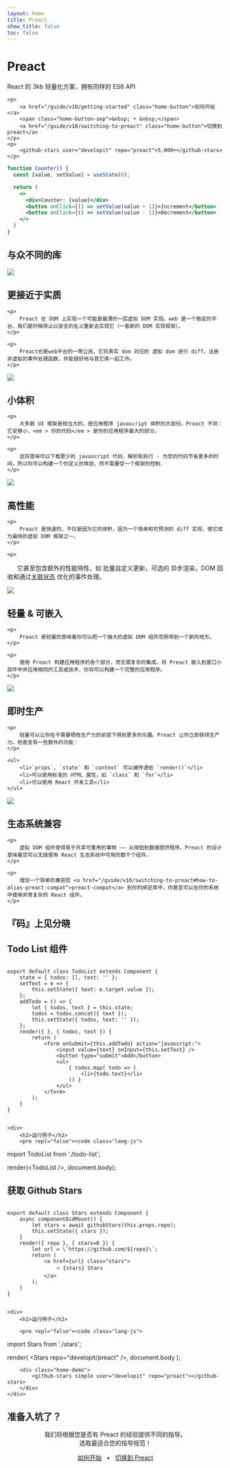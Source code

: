 ```yaml
---
layout: home
title: Preact
show_title: false
toc: false
---
```



<jumbotron>
    <h1>
        <logo height="1.5em" title="Preact" text>Preact</logo>
    </h1>

   <p>React 的 3kb 轻量化方案，拥有同样的 ES6 API</p>

    <p>
        <a href="/guide/v10/getting-started" class="home-button">如何开始</a>
        <span class="home-button-sep">&nbsp; • &nbsp;</span>
        <a href="/guide/v10/switching-to-preact" class="home-button">切换到 preact</a>
    </p>
    <p>
        <github-stars user="developit" repo="preact">5,000+</github-stars>
    </p>
</jumbotron>

```jsx
function Counter() {
  const [value, setValue] = useState(0);

  return (
    <>
      <div>Counter: {value}</div>
      <button onClick={() => setValue(value + 1)}>Increment</button>
      <button onClick={() => setValue(value - 1)}>Decrement</button>
    </>
  )
}
```

<section class="home-top">
    <h1>与众不同的库</h1>
</section>


<section class="home-section">
  <img src="/assets/home/metal.svg">

  <div>
    <h2>更接近于实质</h2>

    <p>
		Preact 在 DOM 上实现一个可能是最薄的一层虚拟 DOM 实现。web 是一个稳定的平台，我们是时候停止以安全的名义重新去实现它（一套新的 DOM 实现框架）。
    </p>

    <p>
		Preact也是web平台的一等公民，它将真实 dom 对应的 虚拟 dom 进行 diff，注册非虚拟的事件处理函数，并能很好地与其它库一起工作。
    </p>
  </div>
</section>


<section class="home-section">
  <img src="/assets/home/size.svg">

  <div>
    <h2>小体积</h2>

    <p>
		大多数 UI 框架是相当大的，是应用程序 javascript 体积的大部份。Preact 不同：它足够小，<em > 你的代码</em > 是你的应用程序最大的部分。
    </p>

    <p>
		这将意味可以下载更少的 javascript 代码，解析和执行 - 为您的代码节省更多的时间，所以你可以构建一个你定义的体验，而不需要受一个框架的控制.
    </p>
  </div>
</section>


<section class="home-section">
  <img src="/assets/home/performance.svg">

  <div>
    <h2>高性能</h2>

    <p>
		Preact 是快速的，不仅是因为它的体积，因为一个简单和可预测的 diff 实现，使它成为最快的虚拟 DOM 框架之一。
    </p>

    <p>
        它甚至包含额外的性能特性，如 批量自定义更新，可选的 异步渲染，DOM 回收和通过[关联状态](/guide/linked-state) 优化的事件处理。
    </p>
  </div>
</section>


<section class="home-section">
  <img src="/assets/home/portable.svg">

  <div>
    <h2>轻量 &amp; 可嵌入</h2>

    <p>
        Preact 是轻量的意味着你可以把一个强大的虚拟 DOM 组件范例带到一个新的地方。
    </p>

    <p>
        使用 Preact 构建应用程序的各个部分，而无需复杂的集成。将 Preact 嵌入到窗口小部件中并应用相同的工具或技术，你将可以构建一个完整的应用程序。
    </p>
  </div>
</section>


<section class="home-section">
  <img src="/assets/home/productive.svg">

  <div>
    <h2>即时生产</h2>

    <p>
        轻量可以让你在不需要牺牲生产力的前提下得到更多的乐趣。Preact 让你立即获得生产力。他甚至有一些额外的功能：
    </p>

    <ul>
        <li>`props`, `state` 和 `context` 可以被传递给 `render()`</li>
        <li>可以使用标准的 HTML 属性，如 `class` 和 `for`</li>
        <li>可以使用 React 开发工具</li>
    </ul>
  </div>
</section>


<section class="home-section">
  <img src="/assets/home/compatible.svg">

  <div>
    <h2>生态系统兼容</h2>

    <p>
        虚拟 DOM 组件使得易于共享可重用的事物 —— 从按钮到数据提供程序。Preact 的设计意味着您可以无缝使用 React 生态系统中可用的数千个组件。
    </p>

    <p>
        增加一个简单的兼容层 <a href="/guide/v10/switching-to-preact#how-to-alias-preact-compat">preact-compat</a> 到你的绑定库中，你甚至可以在你的系统中使用非常复杂的 React 组件。
    </p>
  </div>
</section>


<section class="home-top">
    <h1>『码』上见分晓</h1>
</section>


<section class="home-split">
    <div>
        <h2>Todo List 组件</h2>
        <pre><code class="lang-js">
export default class TodoList extends Component {
    state = { todos: [], text: '' };
    setText = e =&gt; {
        this.setState({ text: e.target.value });
    };
    addTodo = () =&gt; {
        let { todos, text } = this.state;
        todos = todos.concat({ text });
        this.setState({ todos, text: '' });
    };
    render({ }, { todos, text }) {
        return (
            &lt;form onSubmit={this.addTodo} action="javascript:"&gt;
                &lt;input value={text} onInput={this.setText} /&gt;
                &lt;button type="submit"&gt;Add&lt;/button&gt;
                &lt;ul&gt;
                    { todos.map( todo =&gt; (
                        &lt;li&gt;{todo.text}&lt;/li&gt;
                    )) }
                &lt;/ul&gt;
            &lt;/form&gt;
        );
    }
}
        </code></pre>
    </div>

    <div>
        <h2>运行例子</h2>
        <pre repl="false"><code class="lang-js">
import TodoList from './todo-list';

render(&lt;TodoList /&gt;, document.body);
        </code></pre>
        <div class="home-demo">
            <todo-list></todo-list>
        </div>
    </div>
</section>


<section class="home-split">
    <div>
        <h2>获取 Github Stars</h2>
        <pre><code class="lang-js">
export default class Stars extends Component {
    async componentDidMount() {
        let stars = await githubStars(this.props.repo);
        this.setState({ stars });
    }
    render({ repo }, { stars=0 }) {
        let url = \`https://github.com/${repo}\`;
        return (
            &lt;a href={url} class="stars"&gt;
                ⭐️ {stars} Stars
            &lt;/a&gt;
        );
    }
}
        </code></pre>
    </div>

    <div>
        <h2>运行例子</h2>

        <pre repl="false"><code class="lang-js">
import Stars from './stars';

render(
    &lt;Stars repo="developit/preact" /&gt;,
    document.body
);
        </code></pre>

        <div class="home-demo">
            <github-stars simple user="developit" repo="preact"></github-stars>
        </div>
    </div>
</section>


<section class="home-top">
    <h1>准备入坑了？</h1>
</section>


<section style="text-align:center;">
    <p>
        我们将根据您是否有 Preact 的经验提供不同的指导。
        <br>
        选取最适合您的指导规范！
    </p>
    <p>
        <a href="/guide/v10/getting-started" class="home-button">如何开始</a>
        <span class="home-button-sep">&nbsp; • &nbsp;</span>
        <a href="/guide/v10/switching-to-preact" class="home-button">切换到 Preact</a>
    </p>
</section>
